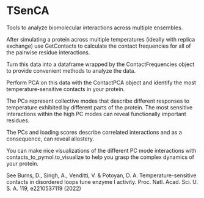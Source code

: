 # TSenCA
Tools to analyze biomolecular interactions across multiple ensembles.

After simulating a protein across multiple temperatures (ideally with replica exchange) use GetContacts to calculate the contact frequencies for all of the pairwise residue interactions.

Turn this data into a dataframe wrapped by the ContactFrequencies object to provide convenient methods to analyze the data.

Perform PCA on this data with the ContactPCA object and identify the most temperature-sensitive contacts in your protein.

The PCs represent collective modes that describe different responses to temperature exhibited by different parts of the protein.  The most sensitive interactions within the high PC modes can reveal functionally important residues.

The PCs and loading scores describe correlated interactions and as a consequence, can reveal allostery.

You can make nice visualizations of the different PC mode interactions with contacts_to_pymol.to_visualize to help you grasp the complex dynamics of your protein.

See Burns, D., Singh, A., Venditti, V. & Potoyan, D. A. Temperature-sensitive contacts in disordered loops tune enzyme I activity. Proc. Natl. Acad. Sci. U. S. A. 119, e2210537119 (2022)
